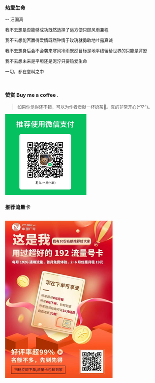 ### 热爱生命

-- 汪国真

我不去想是否能够成功既然选择了远方便只顾风雨兼程

我不去想能否赢得爱情既然钟情于玫瑰就勇敢地吐露真诚

我不去想身后会不会袭来寒风冷雨既然目标是地平线留给世界的只能是背影

我不去想未来是平坦还是泥泞只要热爱生命

一切，都在意料之中

<br/>

### 赞赏 Buy me a coffee .

> 如果你觉得还不错，可以为作者贡献一杯奶茶🧋。真的非常开心(^▽^)。

<img src="./images/directory/85855ade-80b7-4329-925f-b10853016bc3.png" alt="85855ade-80b7-4329-925f-b10853016bc3" style="zoom: 33%;" />



<br/>

### 推荐流量卡 

<br/>

<img src="./images/directory/qrcode2.jpg" alt="qrcode2.jpg" style="zoom: 50%;" />





<!-- 

### 查缺补漏

- 通用编程基础

  - 数据结构与算法
    - 树
    - 哈希
    - 图
  - 算法
    - 基本算法
      - 查找
      - 排序
    - 算法思想
      - 递归
      - 枚举
      - 贪心
      - 分治
      - 动态规划
      - 回溯
  - 设计模式 (参考《JavaScript 设计模式》-张容铭)
- 封装库/工具库

  - 数据可视化

    - D3.js
    - AntV
    - Echarts
  - 编辑器
  
    - TinyMCE
    - UEditor
    - CKEditor
    - Draft.js
    - Slate.js
    - ...
  - mock 数据
- 前端工程化

  - Node.js   进程管理
  - 测试框架
    - Jest
    - Mocha
  - 前端性能
    - 性能指标
      - 首次绘制 FP
      - 首次内容绘制 FCP
      - 首次有效绘制 FMP
      - 主要元素时间 HET
      - 可交互时间 TTI
    - 性能测试/监控工具
      - WebPageTest
      - Lighthouse
      - Performance 工具
      - 。。。
- 多端融合

  - React native
  - Flutter
  - Weex
  - Taro
- 桌面应用

  - Electron
  - NW.js
  - ....
- 未来概念

  - PWA
  - web components
  - web assembly -->
